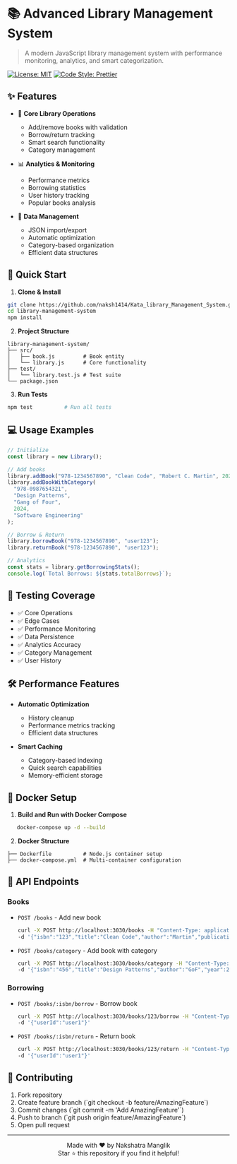 # 📚 Advanced Library Management System

> A modern JavaScript library management system with performance monitoring, analytics, and smart categorization.

[![License: MIT](https://img.shields.io/badge/License-MIT-yellow.svg)](https://opensource.org/licenses/MIT)
[![Code Style: Prettier](https://img.shields.io/badge/Code_Style-Prettier-ff69b4.svg)](https://github.com/prettier/prettier)

## ✨ Features

- 📖 **Core Library Operations**
  - Add/remove books with validation
  - Borrow/return tracking
  - Smart search functionality
  - Category management

- 📊 **Analytics & Monitoring**
  - Performance metrics
  - Borrowing statistics
  - User history tracking
  - Popular books analysis

- 🔄 **Data Management**
  - JSON import/export
  - Automatic optimization
  - Category-based organization
  - Efficient data structures

## 🚀 Quick Start

1. **Clone & Install**
```bash
git clone https://github.com/naksh1414/Kata_library_Management_System.git
cd library-management-system
npm install
```

2. **Project Structure**
```
library-management-system/
├── src/
│   ├── book.js         # Book entity
│   └── library.js      # Core functionality
├── test/
│   └── library.test.js # Test suite
└── package.json
```

3. **Run Tests**
```bash
npm test          # Run all tests
```

## 💻 Usage Examples

```javascript
// Initialize
const library = new Library();

// Add books
library.addBook("978-1234567890", "Clean Code", "Robert C. Martin", 2024);
library.addBookWithCategory(
  "978-0987654321", 
  "Design Patterns", 
  "Gang of Four", 
  2024,
  "Software Engineering"
);

// Borrow & Return
library.borrowBook("978-1234567890", "user123");
library.returnBook("978-1234567890", "user123");

// Analytics
const stats = library.getBorrowingStats();
console.log(`Total Borrows: ${stats.totalBorrows}`);
```

## 🧪 Testing Coverage

- ✅ Core Operations
- ✅ Edge Cases
- ✅ Performance Monitoring
- ✅ Data Persistence
- ✅ Analytics Accuracy
- ✅ Category Management
- ✅ User History

## 🛠️ Performance Features

- **Automatic Optimization**
  - History cleanup
  - Performance metrics tracking
  - Efficient data structures

- **Smart Caching**
  - Category-based indexing
  - Quick search capabilities
  - Memory-efficient storage

## 🐳 Docker Setup

   1. **Build and Run with Docker Compose** 

```bash
   docker-compose up -d --build
```

   2. **Docker Structure**
```
├── Dockerfile          # Node.js container setup
├── docker-compose.yml  # Multi-container configuration
```

## 🔌 API Endpoints

### Books
- `POST /books` - Add new book
  ```bash
  curl -X POST http://localhost:3030/books -H "Content-Type: application/json" \
  -d '{"isbn":"123","title":"Clean Code","author":"Martin","publicationYear":2024}'
  ```

- `POST /books/category` - Add book with category
  ```bash
  curl -X POST http://localhost:3030/books/category -H "Content-Type: application/json" \
  -d '{"isbn":"456","title":"Design Patterns","author":"GoF","year":2024,"category":"Engineering"}'
  ```

### Borrowing
- `POST /books/:isbn/borrow` - Borrow book
  ```bash
  curl -X POST http://localhost:3030/books/123/borrow -H "Content-Type: application/json" \
  -d '{"userId":"user1"}'
  ```

- `POST /books/:isbn/return` - Return book
  ```bash
  curl -X POST http://localhost:3030/books/123/return -H "Content-Type: application/json" \
  -d '{"userId":"user1"}'
  ```

## 🤝 Contributing

1. Fork repository
2. Create feature branch (\`git checkout -b feature/AmazingFeature\`)
3. Commit changes (\`git commit -m 'Add AmazingFeature'\`)
4. Push to branch (\`git push origin feature/AmazingFeature\`)
5. Open pull request

---

<div align="center">
  Made with ❤️ by Nakshatra Manglik
  <br>
  Star ⭐ this repository if you find it helpful!
</div> 
